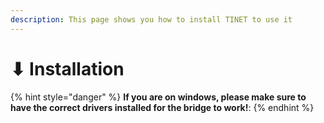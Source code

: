 ```yaml
---
description: This page shows you how to install TINET to use it
---
```


# ⬇ Installation

{% hint style="danger" %}
**If you are on windows, please make sure to have the correct drivers installed for the bridge to work!**:
{% endhint %}
